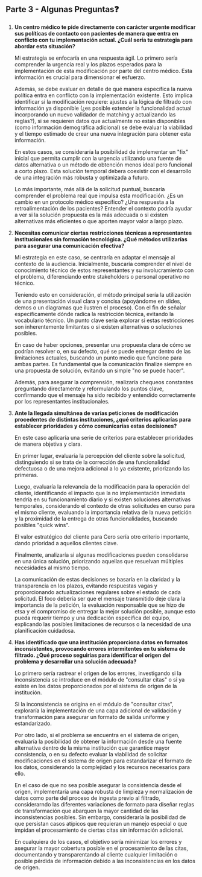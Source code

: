 ## Parte 3 - Algunas Preguntas❓

1. **Un centro médico te pide directamente con carácter urgente modificar sus políticas de contacto con pacientes de manera que entra en conflicto con tu implementación actual. ¿Cuál sería tu estrategia para abordar esta situación?**	
   
    Mi estrategia se enfocaría en una respuesta ágil. Lo primero sería comprender la urgencia real y los plazos esperados para la implementación de esta modificación por parte del centro médico. Esta información es crucial para dimensionar el esfuerzo.

    Además, se debe evaluar en detalle de qué manera específica la nueva política entra en conflicto con la implementación existente. Esto implica identificar si la modificación requiere: ajustes a la lógica de filtrado con información ya disponible (¿es posible extender la funcionalidad actual incorporando un nuevo validador de matching y actualizando las reglas?), si se requieren datos que actualmente no están disponibles (como información demográfica adicional) se debe evaluar la viabilidad y el tiempo estimado de crear una nueva integración para obtener esta información. 

    En estos casos, se consideraría la posibilidad de implementar un "fix" inicial que permita cumplir con la urgencia utilizando una fuente de datos alternativa o un método de obtención menos ideal pero funcional a corto plazo. Esta solución temporal debera coexistir con el desarrollo de una integración más robusta y optimizada a futuro. 

    Lo más importante, más allá de la solicitud puntual, buscaría comprender el problema real que impulsa esta modificación. ¿Es un cambio en un protocolo médico específico? ¿Una respuesta a la retroalimentación de los pacientes? Entender el contexto podría ayudar a ver si la solución propuesta es la más adecuada o si existen alternativas más eficientes o que aporten mayor valor a largo plazo.
   

2. **Necesitas comunicar ciertas restricciones técnicas a representantes institucionales sin formación tecnológica. ¿Qué métodos utilizarías para asegurar una comunicación efectiva?**

    Mi estrategia en este caso, se centraría en adaptar el mensaje al contexto de la audiencia. Inicialmente, buscaría comprender el nivel de conocimiento técnico de estos representantes y su involucramiento con el problema, diferenciando entre stakeholders o personal operativo no técnico. 

    Teniendo esto en consideración, el método principal sería la utilización de una presentación visual clara y concisa (apoyándome en slides, demos o un diagramas que ilustren el proceso). Con el fin de señalar específicamente dónde radica la restricción técnica, evitando la vocabulario técnico. Un punto clave sería explorar si estas restricciones son inherentemente limitantes o si existen alternativas o soluciones posibles. 

    En caso de haber opciones, presentar una propuesta clara de cómo se podrían resolver o, en su defecto, qué se puede entregar dentro de las limitaciones actuales, buscando un punto medio que funcione para ambas partes. Es fundamental que la comunicación finalize siempre en una propuesta de solución, evitando un simple "no se puede hacer".

    Además, para asegurar la comprensión, realizaría chequeos constantes preguntando directamente y reformulando los puntos clave, confirmando que el mensaje ha sido recibido y entendido correctamente por los representantes institucionales.

3. **Ante la llegada simultánea de varias peticiones de modificación procedentes de distintas instituciones, ¿qué criterios aplicarías para establecer prioridades y cómo comunicarías estas decisiones?**

    En este caso aplicaría una serie de criterios para establecer prioridades de manera objetiva y clara. 

    En primer lugar, evaluaría la percepción del cliente sobre la solicitud, distinguiendo si se trata de la corrección de una funcionalidad defectuosa o de una mejora adicional a lo ya existente, priorizando las primeras.

    Luego, evaluaría la relevancia de la modificación para la operación del cliente, identificando el impacto que la no implementación inmediata tendría en su funcionamiento diario y si existen soluciones alternativas temporales, considerando el contexto de otras solicitudes en curso para el mismo cliente, evaluando la importancia relativa de la nueva petición y la proximidad de la entrega de otras funcionalidades, buscando posibles "quick wins". 

    El valor estratégico del cliente para Cero sería otro criterio importante, dando prioridad a aquellos clientes clave. 

    Finalmente, analizaría si algunas modificaciones pueden consolidarse en una única solución, priorizando aquellas que resuelvan múltiples necesidades al mismo tiempo.

    La comunicación de estas decisiones se basaría en la claridad y la transparencia en los plazos, evitando respuestas vagas y proporcionando actualizaciones regulares sobre el estado de cada solicitud. El foco debería ser que el mensaje transmitido deje clara la importancia de la petición, la evaluación responsable que se hizo de etsa y el compromiso de entregar la mejor solución posible, aunque esto pueda requerir tiempo y una dedicación específica del equipo, explicando las posibles limitaciones de recursos o la necesidad de una planificación cuidadosa.

4. **Has identificado que una institución proporciona datos en formatos inconsistentes, provocando errores intermitentes en tu sistema de filtrado. ¿Qué proceso seguirías para identificar el origen del problema y desarrollar una solución adecuada?**

    Lo primero sería rastrear el origen de los errores, investigando si la inconsistencia se introduce en el módulo de "consultar citas" o si ya existe en los datos proporcionados por el sistema de origen de la institución.

    Si la inconsistencia se origina en el módulo de "consultar citas", exploraría la implementación de una capa adicional de validación y transformación para asegurar un formato de salida uniforme y estandarizado. 

    Por otro lado, si el problema se encuentra en el sistema de origen, evaluaría la posibilidad de obtener la información desde una fuente alternativa dentro de la misma institución que garantice mayor consistencia, o en su defecto evaluar la viabilidad de solicitar modificaciones en el sistema de origen para estandarizar el formato de los datos, considerando la complejidad y los recursos necesarios para ello.

    En el caso de que no sea posible asegurar la consistencia desde el origen, implementaría una capa robusta de limpieza y normalización de datos como parte del proceso de ingesta previo al filtrado, considerarndo las diferentes variaciones de formato para diseñar reglas de transformación que abarquen la mayor cantidad de las inconsistencias posibles. Sin embargo, consideraría la posibilidad de que persistan casos atípicos que requieran un manejo especial o que impidan el procesamiento de ciertas citas sin información adicional. 

    En cualquiera de los casos, el objetivo sería minimizar los errores y asegurar la mayor cobertura posible en el procesamiento de las citas, documentando y transparentando al cliente cualquier limitación o posible pérdida de información debido a las inconsistencias en los datos de origen.